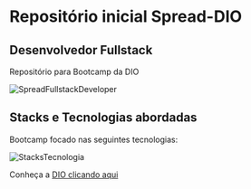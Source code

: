 # Repositório inicial Spread-DIO

## Desenvolvedor Fullstack

Repositório para Bootcamp da DIO

![SpreadFullstackDeveloper](https://user-images.githubusercontent.com/48002360/164310312-fdcf8c7c-16cf-414f-b1e6-cff7767c944b.png)

## Stacks e Tecnologias abordadas

Bootcamp focado nas seguintes tecnologias:

![StacksTecnologia](https://user-images.githubusercontent.com/48002360/164311427-1c9e76f4-0e10-4b3d-a1b6-1708a495bfd3.png)

Conheça a [DIO clicando aqui](https://www.dio.me/)
